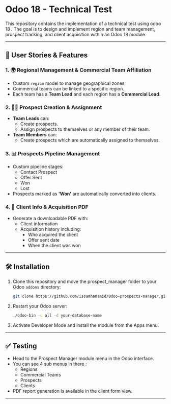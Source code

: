 # Odoo 18 - Technical Test

This repository contains the implementation of a technical test using odoo 18  . The goal is to design and implement region and team management, prospect tracking, and client acquisition within an Odoo 18 module.

---

## 📌 User Stories & Features

### 1. 🌍 Regional Management & Commercial Team Affiliation
- Custom `region` model to manage geographical zones.
- Commercial teams can be linked to a specific region.
- Each team has a **Team Lead** and each region has a **Commercial Lead**.

### 2. 🧑‍💼 Prospect Creation & Assignment
- **Team Leads** can:
  - Create prospects.
  - Assign prospects to themselves or any member of their team.
- **Team Members** can:
  - Create prospects which are automatically assigned to themselves.

### 3. 📊 Prospects Pipeline Management
- Custom pipeline stages:
  - Contact Prospect
  - Offer Sent
  - Won
  - Lost
- Prospects marked as **'Won'** are automatically converted into clients.

### 4. 🧾 Client Info & Acquisition PDF
- Generate a downloadable PDF with:
  - Client information
  - Acquisition history including:
    - Who acquired the client
    - Offer sent date
    - When the client was won

---

## 🛠️ Installation

1. Clone this repository and move the prospect_manager folder to your Odoo `addons` directory:
   ```bash
   git clone https://github.com/issamhamamid/Odoo-prospects-manager.git
   ```

2. Restart your Odoo server:
   ```bash
   ./odoo-bin -u all -d your-database-name
   ```

3. Activate Developer Mode and install the module from the Apps menu.

---

## ✅ Testing

- Head to the Prospect Manager  module menu in the Odoo interface.
- You can see 4 sub menus in there :
  - Regions
  - Commercial Teams
  - Prospects
  - Clients
- PDF report generation is available in the client form view.

---


